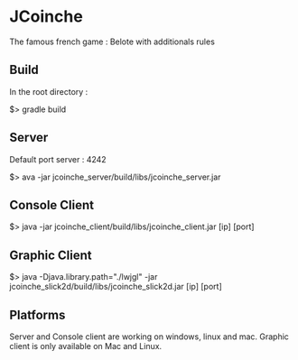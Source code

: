 # JCoinche
The famous french game : Belote with additionals rules

## Build

In the root directory :

$> gradle build

## Server

Default port server : 4242

$> ava -jar jcoinche_server/build/libs/jcoinche_server.jar

## Console Client

$> java -jar jcoinche_client/build/libs/jcoinche_client.jar [ip] [port]

## Graphic Client

$> java -Djava.library.path="./lwjgl" -jar jcoinche_slick2d/build/libs/jcoinche_slick2d.jar [ip] [port]

## Platforms

Server and Console client are working on windows, linux and mac.
Graphic client is only available on Mac and Linux.
